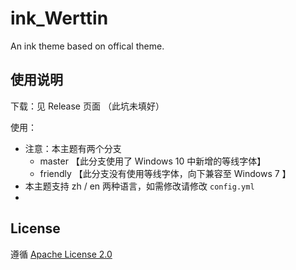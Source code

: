 # ink_Werttin

An ink theme based on offical theme.

## 使用说明

下载：见 Release 页面 （此坑未填好）

使用：

 - 注意：本主题有两个分支
   - master   【此分支使用了 Windows 10 中新增的等线字体】
   - friendly 【此分支没有使用等线字体，向下兼容至 Windows 7 】
 - 本主题支持 zh / en 两种语言，如需修改请修改 `config.yml` 
 - 

## License

遵循 [Apache License 2.0](./blob/master/LICENSE)
